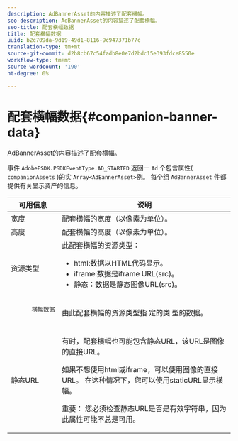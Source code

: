 ```yaml
---
description: AdBannerAsset的内容描述了配套横幅。
seo-description: AdBannerAsset的内容描述了配套横幅。
seo-title: 配套横幅数据
title: 配套横幅数据
uuid: b2c709da-9d19-49d1-8116-9c947371b77c
translation-type: tm+mt
source-git-commit: d2b8cb67c54fadb8e0e7d2bdc15e393fdce8550e
workflow-type: tm+mt
source-wordcount: '190'
ht-degree: 0%

---
```



# 配套横幅数据{#companion-banner-data}

AdBannerAsset的内容描述了配套横幅。

<!--<a id="section_D730B4FD6FD749E9860B6A07FC110552"></a>-->

事件 `AdobePSDK.PSDKEventType.AD_STARTED` 返回一 `Ad` 个包含属性( `companionAssets` )的实 `Array<AdBannerAsset>`例。
每个组 `AdBannerAsset` 件都提供有关显示资产的信息。

<table id="table_760C885E2DCA4BE983CC57FDA7BD5B14"> 
 <thead> 
  <tr> 
   <th colname="col1" class="entry"> 可用信息 </th> 
   <th colname="col2" class="entry"> 说明 </th> 
  </tr> 
 </thead>
 <tbody> 
  <tr> 
   <td colname="col1"> 宽度 </td> 
   <td colname="col2"> 配套横幅的宽度（以像素为单位）。 </td> 
  </tr> 
  <tr> 
   <td colname="col1"> 高度 </td> 
   <td colname="col2"> 配套横幅的高度（以像素为单位）。 </td> 
  </tr> 
  <tr> 
   <td colname="col1"> 资源类型 </td> 
   <td colname="col2">此配套横幅的资源类型： 
    <ul id="ul_A067787FE49E4B6095BE0AC1D447DBB3"> 
     <li id="li_02B7224C67004095B3F6E50FD21E507E">html:数据以HTML代码显示。 </li> 
     <li id="li_5F37E14472424F808C6094F42009E676">iframe:数据是iframe URL(src)。 </li> 
     <li id="li_48E74AC5F00640EC8A4DE2CB31E106EC">静态：数据是静态图像URL(src)。 </li> 
    </ul> </td> 
  </tr> 
  <tr> 
   <td colname="col1">
    <pre>
      横幅数据
    </pre> </td> 
   <td colname="col2"> 由此配套横幅的资源类型指 <span class="codeph"> 定的类</span> 型的数据。 </td> 
  </tr> 
  <tr> 
   <td colname="col1"> 静态URL </td> 
   <td colname="col2"> <p>有时，配套横幅也可能包含静态URL，该URL是图像的直接URL。 </p> <p>如果不想使用html或iframe，可以使用图像的直接URL。 在这种情况下，您可以使用staticURL显示横幅。 </p> <p>重要： 您必须检查静态URL是否是有效字符串，因为此属性可能不总是可用。 </p> </td> 
  </tr> 
 </tbody> 
</table>

